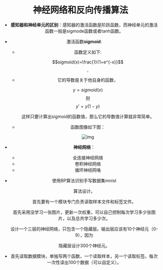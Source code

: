 <center><h1>神经网络和反向传播算法</h1><center>

- **感知器和神经单元的区别**：感知器的激活函数是阶跃函数，而神经单元的激活函数一般是sigmode函数或者tanh函数。

- 激活函数**sigmoid**:

  - 函数定义如下:

    $$sigmoid(x)=\frac{1}{1+e^{-x}}$$,

  - 它的导数是关于他自身的函数，

    $$y=sigmoid(x)$$则$$y'=y(1-y) $$

    这样只要计算出sigmoid的函数值，那么它的导数值计算就非常简单。

  - 函数图像如下图：

    ![img](http://upload-images.jianshu.io/upload_images/2256672-e7e64f57dc6b1c64.jpg)

- **神经网络**：

  - 全连接神经网络
  - 卷积神经网络
  - 循环神经网咯

- 使用BP算法识别手写数据集mnist

  算法设计。

  首先要有一个模块专门负责读取样本文件和标签文件。

  首先采用没学习一张图片，更新一次权重，可以自己控制每次学习多少张图片，以及总共学习多少次。

  设计一个三层的神经网络，只包含一个隐藏层。输出层应该有10个神经元（0-9），因为

  隐藏层设计300个神经元。



- 首先读取数据模块，单独写两个函数，一个读取样本，另一个读取标签。每次一次性读出100个数据（可以自定义）。